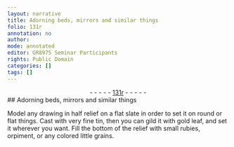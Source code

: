```yaml
---
layout: narrative
title: Adorning beds, mirrors and similar things
folio: 131r
annotation: no
author:
mode: annotated
editor: GR8975 Seminar Participants
rights: Public Domain
categories: []
tags: []
---
```


 <div class="folio" align="center">- - - - - <a href="http://gallica.bnf.fr/ark:/12148/btv1b10500001g/f267.item.r=" target="_blank">131r</a> - - - - - </div> 
## Adorning beds, mirrors and similar things

 
 Model any drawing in half relief on a flat slate in order to set it on round or flat things. Cast with very fine tin, then you can gild it with gold leaf, and set it wherever you want. Fill the bottom of the relief with small rubies, orpiment, or any colored little grains.
 